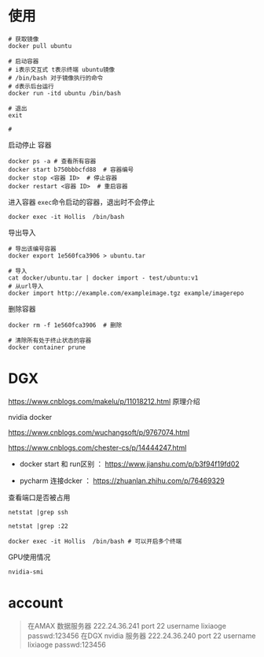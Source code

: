 # 使用



```shell
# 获取镜像
docker pull ubuntu 

# 启动容器
# i表示交互式 t表示终端 ubuntu镜像
# /bin/bash 对于镜像执行的命令
# d表示后台运行 
docker run -itd ubuntu /bin/bash

# 退出 
exit

# 
```



启动停止 容器 

```shell
docker ps -a # 查看所有容器 
docker start b750bbbcfd88  # 容器编号
docker stop <容器 ID>  # 停止容器 
docker restart <容器 ID>  # 重启容器 
```



进入容器 `exec`命令启动的容器，退出时不会停止

```shell
docker exec -it Hollis  /bin/bash
```



导出导入

```shell
# 导出该编号容器 
docker export 1e560fca3906 > ubuntu.tar

# 导入 
cat docker/ubuntu.tar | docker import - test/ubuntu:v1
# 从url导入 
docker import http://example.com/exampleimage.tgz example/imagerepo 
```



删除容器 

```shell
docker rm -f 1e560fca3906  # 删除

# 清除所有处于终止状态的容器 
docker container prune 
```

# DGX

https://www.cnblogs.com/makelu/p/11018212.html 原理介绍



nvidia docker 

https://www.cnblogs.com/wuchangsoft/p/9767074.html

https://www.cnblogs.com/chester-cs/p/14444247.html



* docker start 和 run区别 ： https://www.jianshu.com/p/b3f94f19fd02

* pycharm 连接dcker ： https://zhuanlan.zhihu.com/p/76469329

查看端口是否被占用 

```shell
netstat |grep ssh 

netstat |grep :22 

docker exec -it Hollis  /bin/bash # 可以开启多个终端
```

GPU使用情况

```
nvidia-smi
```



# account

> 在AMAX 数据服务器 222.24.36.241  port 22   username lixiaoge      passwd:123456
> 在DGX nvidia 服务器 222.24.36.240  port 22   username lixiaoge      passwd:123456

